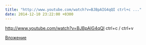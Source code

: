 ```yaml
---
title: "http://www.youtube.com/watch?v=BJBpAIG4qQI ctrl+c ..."
date: 2014-12-10 23:22:00 +0300
---
```


http://www.youtube.com/watch?v=BJBpAIG4qQI ctrl+c / ctrl+v

[Вложение](https://vk.com/video41076938_170580475)
